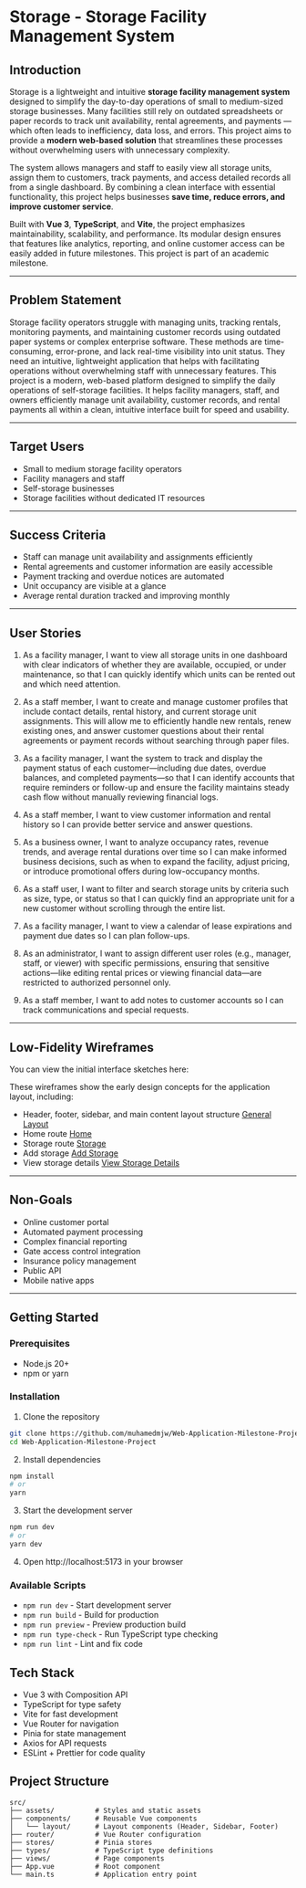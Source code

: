 # Storage - Storage Facility Management System

## Introduction

Storage is a lightweight and intuitive **storage facility management system** designed to simplify the day-to-day operations of small to medium-sized storage businesses. Many facilities still rely on outdated spreadsheets or paper records to track unit availability, rental agreements, and payments — which often leads to inefficiency, data loss, and errors. This project aims to provide a **modern web-based solution** that streamlines these processes without overwhelming users with unnecessary complexity.

The system allows managers and staff to easily view all storage units, assign them to customers, track payments, and access detailed records all from a single dashboard. By combining a clean interface with essential functionality, this project helps businesses **save time, reduce errors, and improve customer service**.

Built with **Vue 3**, **TypeScript**, and **Vite**, the project emphasizes maintainability, scalability, and performance. Its modular design ensures that features like analytics, reporting, and online customer access can be easily added in future milestones. This project is part of an academic milestone.

---

## Problem Statement
Storage facility operators struggle with managing units, tracking rentals, monitoring payments, and maintaining customer records using outdated paper systems or complex enterprise software. These methods are time-consuming, error-prone, and lack real-time visibility into unit status. They need an intuitive, lightweight application that helps with facilitating operations without overwhelming staff with unnecessary features. This project is a modern, web-based platform designed to simplify the daily operations of self-storage facilities. It helps facility managers, staff, and owners efficiently manage unit availability, customer records, and rental payments all within a clean, intuitive interface built for speed and usability.

---

## Target Users
- Small to medium storage facility operators
- Facility managers and staff
- Self-storage businesses
- Storage facilities without dedicated IT resources

---

## Success Criteria
- Staff can manage unit availability and assignments efficiently
- Rental agreements and customer information are easily accessible
- Payment tracking and overdue notices are automated
- Unit occupancy are visible at a glance
- Average rental duration tracked and improving monthly

---

## User Stories

1. As a facility manager, I want to view all storage units in one dashboard with clear indicators of whether they are available, occupied, or under maintenance, so that I can quickly identify which units can be rented out and which need attention.

2. As a staff member, I want to create and manage customer profiles that include contact details, rental history, and current storage unit assignments. This will allow me to efficiently handle new rentals, renew existing ones, and answer customer questions about their rental agreements or payment records without searching through paper files.

3. As a facility manager, I want the system to track and display the payment status of each customer—including due dates, overdue balances, and completed payments—so that I can identify accounts that require reminders or follow-up and ensure the facility maintains steady cash flow without manually reviewing financial logs.

4. As a staff member, I want to view customer information and rental history so I can provide better service and answer questions.

5. As a business owner, I want to analyze occupancy rates, revenue trends, and average rental durations over time so I can make informed business decisions, such as when to expand the facility, adjust pricing, or introduce promotional offers during low-occupancy months.

6. As a staff user, I want to filter and search storage units by criteria such as size, type, or status so that I can quickly find an appropriate unit for a new customer without scrolling through the entire list.

7. As a facility manager, I want to view a calendar of lease expirations and payment due dates so I can plan follow-ups.

8. As an administrator, I want to assign different user roles (e.g., manager, staff, or viewer) with specific permissions, ensuring that sensitive actions—like editing rental prices or viewing financial data—are restricted to authorized personnel only.

9. As a staff member, I want to add notes to customer accounts so I can track communications and special requests.

---

## Low-Fidelity Wireframes
You can view the initial interface sketches here:  

These wireframes show the early design concepts for the application layout, including:
- Header, footer, sidebar, and main content layout structure [General Layout](./docs/wireframes/General_layout.png)
- Home route [Home](./docs/wireframes/Home.png)
- Storage route [Storage](./docs/wireframes/storage.png)
- Add storage [Add Storage](./docs/wireframes/add_storage.png)
- View storage details [View Storage Details](./docs/wireframes/view_storage_details.png)

---

## Non-Goals

- Online customer portal
- Automated payment processing
- Complex financial reporting
- Gate access control integration
- Insurance policy management
- Public API
- Mobile native apps

---

## Getting Started

### Prerequisites
- Node.js 20+
- npm or yarn

### Installation
1. Clone the repository
```bash
git clone https://github.com/muhamedmjw/Web-Application-Milestone-Project
cd Web-Application-Milestone-Project
```

2. Install dependencies
```bash
npm install
# or
yarn
```

3. Start the development server
```bash
npm run dev
# or
yarn dev
```

4. Open http://localhost:5173 in your browser

### Available Scripts
- `npm run dev` - Start development server
- `npm run build` - Build for production
- `npm run preview` - Preview production build
- `npm run type-check` - Run TypeScript type checking
- `npm run lint` - Lint and fix code

## Tech Stack
- Vue 3 with Composition API
- TypeScript for type safety
- Vite for fast development
- Vue Router for navigation
- Pinia for state management
- Axios for API requests
- ESLint + Prettier for code quality

## Project Structure
```
src/
├── assets/          # Styles and static assets
├── components/      # Reusable Vue components
│   └── layout/      # Layout components (Header, Sidebar, Footer)
├── router/          # Vue Router configuration
├── stores/          # Pinia stores
├── types/           # TypeScript type definitions
├── views/           # Page components
├── App.vue          # Root component
└── main.ts          # Application entry point
```